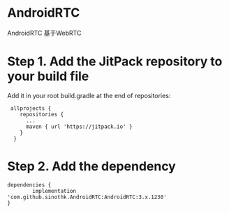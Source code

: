 # AndroidRTC
AndroidRTC 基于WebRTC



# Step 1. Add the JitPack repository to your build file
  Add it in your root build.gradle at the end of repositories:
     
     allprojects {
        repositories {
          ...
          maven { url 'https://jitpack.io' }
        }
      }

# Step 2. Add the dependency
    dependencies {
            implementation 'com.github.sinothk.AndroidRTC:AndroidRTC:3.x.1230'
    }
